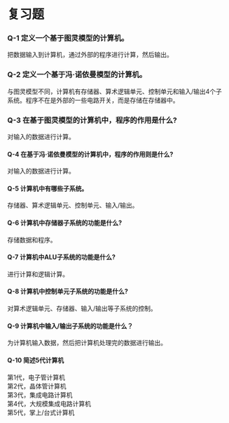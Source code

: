 # 复习题   
### Q-1 定义一个基于图灵模型的计算机。   
把数据输入到计算机，通过外部的程序进行计算，然后输出。   

### Q-2 定义一个基于冯·诺依曼模型的计算机。   
与图灵模型不同，计算机有存储器、算术逻辑单元、控制单元和输入/输出4个子系统。程序不在是外部的一些电路开关，而是存储在存储器中。   

### Q-3 在基于图灵模型的计算机中，程序的作用是什么?   
对输入的数据进行计算。   

#### Q-4 在基于冯·诺依曼模型的计算机中，程序的作用则是什么?   
对输入的数据进行计算。   

#### Q-5 计算机中有哪些子系统。   
存储器、算术逻辑单元、控制单元、输入/输出。   

#### Q-6 计算机中存储器子系统的功能是什么?   
存储数据和程序。   

#### Q-7 计算机中ALU子系统的功能是什么?   
进行计算和逻辑计算。   

#### Q-8 计算机中控制单元子系统的功能是什么?   
对算术逻辑单元、存储器、输入/输出等子系统的控制。   

#### Q-9 计算机中输入/输出子系统的功能是什么？   
为计算机输入数据，然后把计算机处理完的数据进行输出。   

#### Q-10 简述5代计算机   
第1代，电子管计算机   
第2代，晶体管计算机   
第3代，集成电路计算机   
第4代，大规模集成电路计算机   
第5代，掌上/台式计算机   
